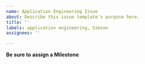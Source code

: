 ```yaml
---
name: Application Engineering Issue
about: Describe this issue template's purpose here.
title: ''
labels: application engineering, Simson
assignees: ''

---
```


**Be sure to assign a Milestone**
